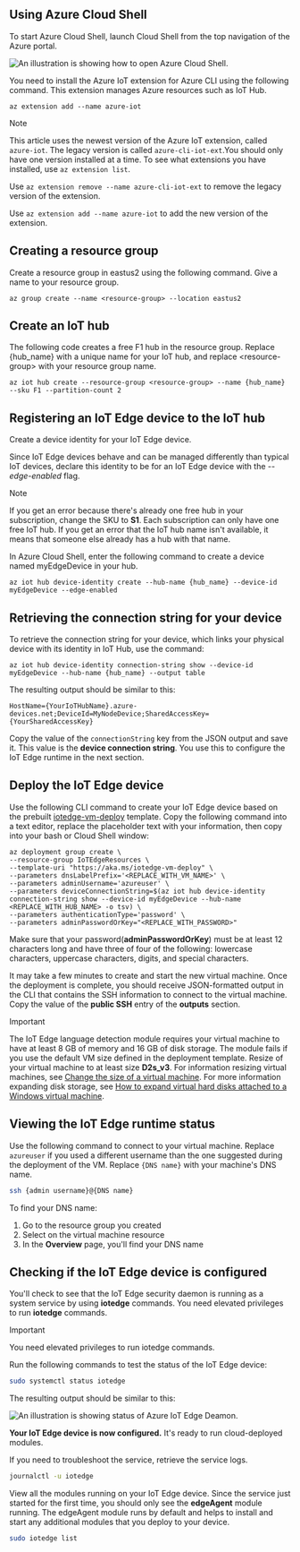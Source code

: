 ## Using Azure Cloud Shell

To start Azure Cloud Shell, launch Cloud Shell from the top navigation of the Azure portal.

![An illustration is showing how to open Azure Cloud Shell.](../media/cloud-shell.png)

You need to install the Azure IoT extension for Azure CLI using the following command. This extension manages Azure resources such as IoT Hub.

```
az extension add --name azure-iot
```

> [!NOTE]
> This article uses the newest version of the Azure IoT extension, called `azure-iot`. The legacy version is called `azure-cli-iot-ext`.You should only have one version installed at a time. To see what extensions you have installed, use `az extension list`.
>
> Use `az extension remove --name azure-cli-iot-ext` to remove the legacy version of the extension.
>
> Use `az extension add --name azure-iot` to add the new version of the extension.

## Creating a resource group

Create a resource group in eastus2 using the following command. Give a name to your resource group.

```azurecli
az group create --name <resource-group> --location eastus2
```

## Create an IoT hub

The following code creates a free F1 hub in the resource group. Replace {hub_name} with a unique name for your IoT hub, and replace \<resource-group\> with your resource group name.

```azurecli
az iot hub create --resource-group <resource-group> --name {hub_name} --sku F1 --partition-count 2
```

## Registering an IoT Edge device to the IoT hub

Create a device identity for your IoT Edge device.

Since IoT Edge devices behave and can be managed differently than typical IoT devices, declare this identity to be for an IoT Edge device with the *--edge-enabled* flag.

> [!NOTE]
> If you get an error because there's already one free hub in your subscription, change the SKU to **S1**. Each subscription can only have one free IoT hub. If you get an error that the IoT hub name isn't available, it means that someone else already has a hub with that name. 

In Azure Cloud Shell, enter the following command to create a device named myEdgeDevice in your hub.

```azurecli
az iot hub device-identity create --hub-name {hub_name} --device-id myEdgeDevice --edge-enabled
```

## Retrieving the connection string for your device

To retrieve the connection string for your device, which links your physical device with its identity in IoT Hub, use the command:

```azurecli
az iot hub device-identity connection-string show --device-id myEdgeDevice --hub-name {hub_name} --output table
```

The resulting output should be similar to this:

   `HostName={YourIoTHubName}.azure-devices.net;DeviceId=MyNodeDevice;SharedAccessKey={YourSharedAccessKey}`

Copy the value of the `connectionString` key from the JSON output and save it. This value is the **device connection string**. You use this to configure the IoT Edge runtime in the next section.

## Deploy the IoT Edge device

Use the following CLI command to create your IoT Edge device based on the prebuilt [iotedge-vm-deploy](https://github.com/Azure/iotedge-vm-deploy) template. Copy the following command into a text editor, replace the placeholder text with your information, then copy into your bash or Cloud Shell window:

```azurecli
az deployment group create \
--resource-group IoTEdgeResources \
--template-uri "https://aka.ms/iotedge-vm-deploy" \
--parameters dnsLabelPrefix='<REPLACE_WITH_VM_NAME>' \
--parameters adminUsername='azureuser' \
--parameters deviceConnectionString=$(az iot hub device-identity connection-string show --device-id myEdgeDevice --hub-name
<REPLACE_WITH_HUB_NAME> -o tsv) \
--parameters authenticationType='password' \
--parameters adminPasswordOrKey="<REPLACE_WITH_PASSWORD>"
```

Make sure that your password(**adminPasswordOrKey**) must be at least 12 characters long and have three of four of the following: lowercase characters, uppercase characters, digits, and special characters.

It may take a few minutes to create and start the new virtual machine. Once the deployment is complete, you should receive JSON-formatted output in the CLI that contains the SSH information to connect to the virtual machine. Copy the value of the **public SSH** entry of the **outputs** section.

> [!IMPORTANT]
> The IoT Edge language detection module requires your virtual machine to have at least 8 GB of memory and 16 GB of disk storage. The module fails if you use the default VM size defined in the deployment template. Resize of your virtual machine to at least size **D2s_v3**. For information resizing virtual machines, see [Change the size of a virtual machine](/azure/virtual-machines/resize-vm). For more information expanding disk storage, see [How to expand virtual hard disks attached to a Windows virtual machine](/azure/virtual-machines/windows/expand-os-disk).

## Viewing the IoT Edge runtime status

Use the following command to connect to your virtual machine. Replace `azureuser` if you used a different username than the one suggested during the deployment of the VM. Replace `{DNS name}` with your machine's DNS name.

```bash
ssh {admin username}@{DNS name}
```

To find your DNS name:

1. Go to the resource group you created
2. Select on the virtual machine resource
3. In the **Overview** page, you'll find your DNS name

## Checking if the IoT Edge device is configured

You'll check to see that the IoT Edge security daemon is running as a system service by using **iotedge** commands. You need elevated privileges to run **iotedge** commands.

> [!IMPORTANT]
> You need elevated privileges to run iotedge commands.  

Run the following commands to test the status of the IoT Edge device:

```bash
sudo systemctl status iotedge
```

The resulting output should be similar to this:

![An illustration is showing status of Azure IoT Edge Deamon.](../media/deamon-status.png)

**Your IoT Edge device is now configured.** It's ready to run cloud-deployed modules.

If you need to troubleshoot the service, retrieve the service logs.

```bash
journalctl -u iotedge
```

View all the modules running on your IoT Edge device. Since the service just started for the first time, you should only see the **edgeAgent** module running. The edgeAgent module runs by default and helps to install and start any additional modules that you deploy to your device.

```bash
sudo iotedge list
```